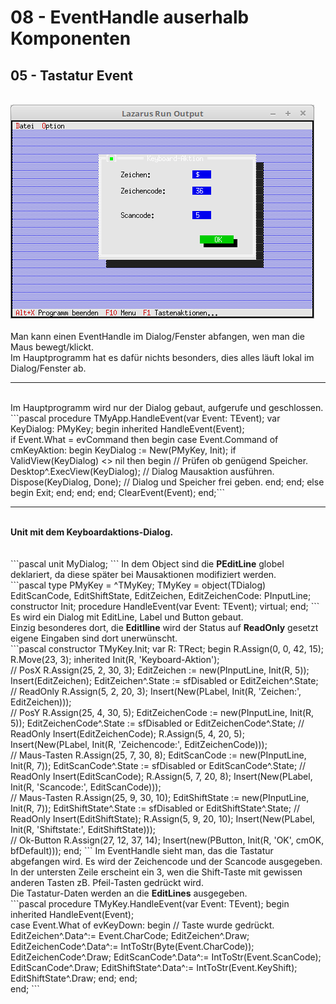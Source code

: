 # 08 - EventHandle auserhalb Komponenten
## 05 - Tastatur Event
<br>
<img src="image.png" alt="Selfhtml"><br><br>
Man kann einen EventHandle im Dialog/Fenster abfangen, wen man die Maus bewegt/klickt.<br>
Im Hauptprogramm hat es dafür nichts besonders, dies alles läuft lokal im Dialog/Fenster ab.<br>
<hr><br>
Im Hauptprogramm wird nur der Dialog gebaut, aufgerufe und geschlossen.<br>
```pascal
  procedure TMyApp.HandleEvent(var Event: TEvent);
  var
    KeyDialog: PMyKey;
  begin
    inherited HandleEvent(Event);
<br>
    if Event.What = evCommand then begin
      case Event.Command of
        cmKeyAktion: begin
          KeyDialog := New(PMyKey, Init);
          if ValidView(KeyDialog) <> nil then begin // Prüfen ob genügend Speicher.
            Desktop^.ExecView(KeyDialog);           // Dialog Mausaktion ausführen.
            Dispose(KeyDialog, Done);               // Dialog und Speicher frei geben.
          end;
        end;
        else begin
          Exit;
        end;
      end;
    end;
    ClearEvent(Event);
  end;```
<hr><br>
<b>Unit mit dem Keyboardaktions-Dialog.</b><br>
<br><br>
```pascal
unit MyDialog;
```
In dem Object sind die <b>PEditLine</b> globel deklariert, da diese später bei Mausaktionen modifiziert werden.<br>
```pascal
type
  PMyKey = ^TMyKey;
  TMyKey = object(TDialog)
    EditScanCode, EditShiftState,
    EditZeichen, EditZeichenCode: PInputLine;
<br>
    constructor Init;
    procedure HandleEvent(var Event: TEvent); virtual;
  end;
```
Es wird ein Dialog mit EditLine, Label und Button gebaut.<br>
Einzig besonderes dort, die <b>Editlline</b> wird der Status auf <b>ReadOnly</b> gesetzt eigene Eingaben sind dort unerwünscht.<br>
```pascal
constructor TMyKey.Init;
var
  R: TRect;
begin
  R.Assign(0, 0, 42, 15);
  R.Move(23, 3);
  inherited Init(R, 'Keyboard-Aktion');
<br>
  // PosX
  R.Assign(25, 2, 30, 3);
  EditZeichen := new(PInputLine, Init(R, 5));
  Insert(EditZeichen);
  EditZeichen^.State := sfDisabled or EditZeichen^.State;    // ReadOnly
  R.Assign(5, 2, 20, 3);
  Insert(New(PLabel, Init(R, 'Zeichen:', EditZeichen)));
<br>
  // PosY
  R.Assign(25, 4, 30, 5);
  EditZeichenCode := new(PInputLine, Init(R, 5));
  EditZeichenCode^.State := sfDisabled or EditZeichenCode^.State;    // ReadOnly
  Insert(EditZeichenCode);
  R.Assign(5, 4, 20, 5);
  Insert(New(PLabel, Init(R, 'Zeichencode:', EditZeichenCode)));
<br>
  // Maus-Tasten
  R.Assign(25, 7, 30, 8);
  EditScanCode := new(PInputLine, Init(R, 7));
  EditScanCode^.State := sfDisabled or EditScanCode^.State;  // ReadOnly
  Insert(EditScanCode);
  R.Assign(5, 7, 20, 8);
  Insert(New(PLabel, Init(R, 'Scancode:', EditScanCode)));
<br>
  // Maus-Tasten
  R.Assign(25, 9, 30, 10);
  EditShiftState := new(PInputLine, Init(R, 7));
  EditShiftState^.State := sfDisabled or EditShiftState^.State;  // ReadOnly
  Insert(EditShiftState);
  R.Assign(5, 9, 20, 10);
  Insert(New(PLabel, Init(R, 'Shiftstate:', EditShiftState)));
<br>
  // Ok-Button
  R.Assign(27, 12, 37, 14);
  Insert(new(PButton, Init(R, 'OK', cmOK, bfDefault)));
end;
```
Im EventHandle sieht man, das die Tastatur abgefangen wird. Es wird der Zeichencode und der Scancode ausgegeben.<br>
In der untersten Zeile erscheint ein 3, wen die Shift-Taste mit gewissen anderen Tasten zB. Pfeil-Tasten gedrückt wird.<br>
Die Tastatur-Daten werden an die <b>EditLines</b> ausgegeben.<br>
```pascal
procedure TMyKey.HandleEvent(var Event: TEvent);
begin
  inherited HandleEvent(Event);
<br>
  case Event.What of
    evKeyDown: begin                 // Taste wurde gedrückt.
      EditZeichen^.Data^:= Event.CharCode;
      EditZeichen^.Draw;
      EditZeichenCode^.Data^:= IntToStr(Byte(Event.CharCode));
      EditZeichenCode^.Draw;
      EditScanCode^.Data^:= IntToStr(Event.ScanCode);
      EditScanCode^.Draw;
      EditShiftState^.Data^:= IntToStr(Event.KeyShift);
      EditShiftState^.Draw;
    end;
  end;
<br>
end;
```
<br>
